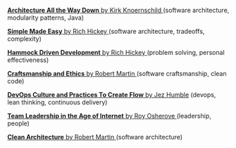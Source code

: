 
[**Architecture All the Way Down** by Kirk Knoernschild ](http://www.devoxx.com/display/DV12/Architecture+All+the+Way+Down) (software architecture, modularity patterns, Java)

[**Simple Made Easy** by Rich Hickey ](http://www.infoq.com/presentations/Simple-Made-Easy) (software architecture, tradeoffs, complexity)

[**Hammock Driven Development** by Rich Hickey ](https://www.youtube.com/watch?v=f84n5oFoZBc) (problem solving, personal effectiveness)

[**Craftsmanship and Ethics** by Robert Martin ](http://www.infoq.com/presentations/craftmanship-ethics) (software craftsmanship, clean code)

[**DevOps Culture and Practices To Create Flow** by Jez Humble](https://www.youtube.com/watch?v=oX8af9kLhlk) (devops, lean thinking, continuous delivery)

[**Team Leadership in the Age of Internet** by Roy Osherove ](http://www.infoq.com/presentations/Team-Leadership-in-the-Age-of-Internet) (leadership, people)

[**Clean Architecture** by Robert Martin ](https://vimeo.com/43612849) (software architecture)



